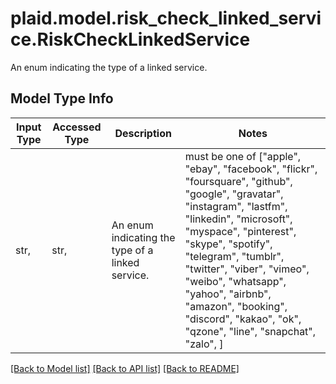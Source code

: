 # plaid.model.risk_check_linked_service.RiskCheckLinkedService

An enum indicating the type of a linked service.

## Model Type Info
Input Type | Accessed Type | Description | Notes
------------ | ------------- | ------------- | -------------
str,  | str,  | An enum indicating the type of a linked service. | must be one of ["apple", "ebay", "facebook", "flickr", "foursquare", "github", "google", "gravatar", "instagram", "lastfm", "linkedin", "microsoft", "myspace", "pinterest", "skype", "spotify", "telegram", "tumblr", "twitter", "viber", "vimeo", "weibo", "whatsapp", "yahoo", "airbnb", "amazon", "booking", "discord", "kakao", "ok", "qzone", "line", "snapchat", "zalo", ] 

[[Back to Model list]](../../README.md#documentation-for-models) [[Back to API list]](../../README.md#documentation-for-api-endpoints) [[Back to README]](../../README.md)

